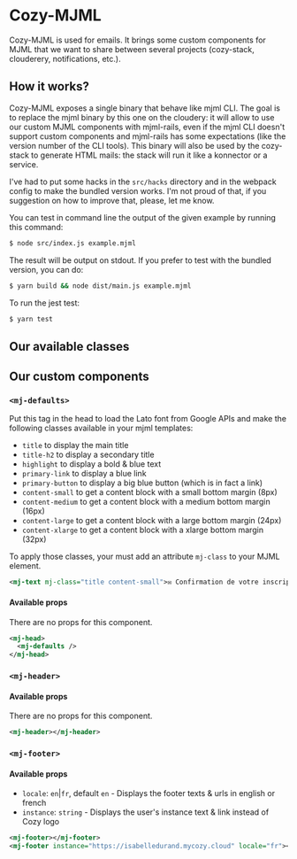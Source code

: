 # Cozy-MJML

Cozy-MJML is used for emails. It brings some custom components for MJML that we
want to share between several projects (cozy-stack, clouderery, notifications,
etc.).

## How it works?

Cozy-MJML exposes a single binary that behave like mjml CLI. The goal is to
replace the mjml binary by this one on the cloudery: it will allow to use our
custom MJML components with mjml-rails, even if the mjml CLI doesn't support
custom components and mjml-rails has some expectations (like the version number
of the CLI tools). This binary will also be used by the cozy-stack to generate
HTML mails: the stack will run it like a konnector or a service.

I've had to put some hacks in the `src/hacks` directory and in the webpack
config to make the bundled version works. I'm not proud of that, if you
suggestion on how to improve that, please, let me know.

You can test in command line the output of the given example by running this
command:

```sh
$ node src/index.js example.mjml
```

The result will be output on stdout. If you prefer to test with the bundled
version, you can do:

```sh
$ yarn build && node dist/main.js example.mjml
```

To run the jest test:

```sh
$ yarn test
```

## Our available classes

## Our custom components

### `<mj-defaults>`

Put this tag in the head to load the Lato font from Google APIs and make the
following classes available in your mjml templates:

- `title` to display the main title
- `title-h2` to display a secondary title
- `highlight` to display a bold & blue text
- `primary-link` to display a blue link
- `primary-button` to display a big blue button (which is in fact a link)
- `content-small` to get a content block with a small bottom margin (8px)
- `content-medium` to get a content block with a medium bottom margin (16px)
- `content-large` to get a content block with a large bottom margin (24px)
- `content-xlarge` to get a content block with a xlarge bottom margin (32px)

To apply those classes, your must add an attribute `mj-class` to your MJML element.

```xml
<mj-text mj-class="title content-small">✉️ Confirmation de votre inscription</mj-text>
```

#### Available props

There are no props for this component.

```xml
<mj-head>
  <mj-defaults />
</mj-head>
```

### `<mj-header>`

#### Available props

There are no props for this component.

```xml
<mj-header></mj-header>
```

### `<mj-footer>`

#### Available props

- `locale`: `en`|`fr`, default `en` - Displays the footer texts & urls in english or french
- `instance`: `string` - Displays the user's instance text & link instead of Cozy logo

```xml
<mj-footer></mj-footer>
<mj-footer instance="https://isabelledurand.mycozy.cloud" locale="fr"></mj-footer>
```
